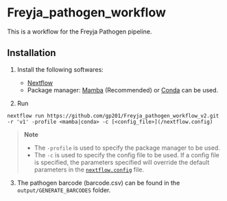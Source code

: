 # Freyja_pathogen_workflow

This is a workflow for the Freyja Pathogen pipeline.

## Installation

1. Install the following softwares:
    - [Nextflow](https://www.nextflow.io/docs/latest/getstarted.html)
    - Package manager: [Mamba](https://mamba.readthedocs.io/en/latest/mamba-installation.html) (Recommended) or [Conda](https://docs.conda.io/en/latest/) can be used.

2. Run
```
nextflow run https://github.com/gp201/Freyja_pathogen_workflow_v2.git -r 'v1' -profile <mamba|conda> -c [<config_file>](/nextflow.config)
```

> **Note** 
> - The `-profile` is used to specify the package manager to be used.
> - The `-c` is used to specify the config file to be used. If a config file is specified, the parameters specified will override the default parameters in the [`nextflow.config`](/nextflow.config) file.

3. The pathogen barcode (barcode.csv) can be found in the `output/GENERATE_BARCODES` folder.
